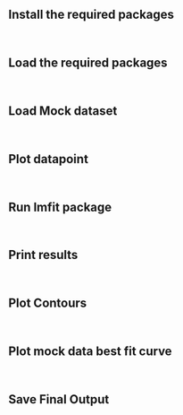 ## Install the required packages
```python



```

## Load the required packages
```python



```

## Load Mock dataset
```python



```
## Plot datapoint
```python



```
## Run lmfit package
```python



```

## Print results
```python



```

## Plot Contours
```python



```

## Plot mock data best fit curve
```python



```

## Save Final Output
```python



```
